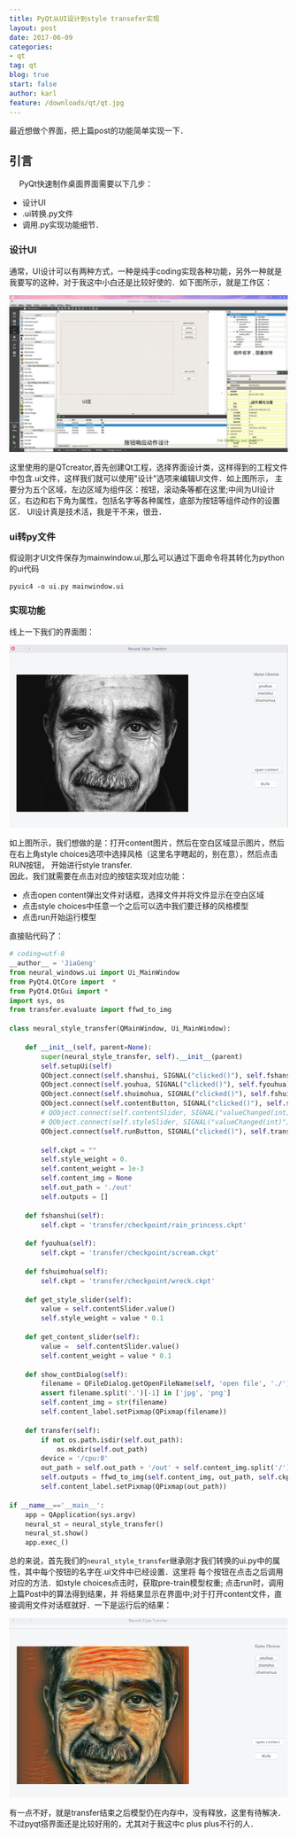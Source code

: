```yaml
---
title: PyQt从UI设计到style transefer实现
layout: post
date: 2017-06-09
categories: 
- qt
tag: qt
blog: true
start: false
author: karl
feature: /downloads/qt/qt.jpg
---
```


最近想做个界面，把上篇post的功能简单实现一下．　　

## 引言　　
　
PyQt快速制作桌面界面需要以下几步：　　

* 设计UI  
* .ui转换.py文件　　
* 调用.py实现功能细节．　　

### 设计UI  
通常，UI设计可以有两种方式，一种是纯手coding实现各种功能，另外一种就是我要写的这种，对于我这中小白还是比较好使的．如下图所示，就是工作区：　　

![ui](/downloads/qt/1.jpg)  

这里使用的是QTcreator,首先创建Qt工程，选择界面设计类，这样得到的工程文件中包含.ui文件，这样我们就可以使用"设计"选项来编辑UI文件．如上图所示，
主要分为五个区域，左边区域为组件区：按钮，滚动条等都在这里;中间为UI设计区，右边和右下角为属性，包括名字等各种属性，底部为按钮等组件动作的设置区．
UI设计真是技术活，我是干不来，很丑．　　

### ui转py文件　　

假设刚才UI文件保存为mainwindow.ui,那么可以通过下面命令将其转化为python的ui代码
```
pyuic4 -o ui.py mainwindow.ui
```

### 实现功能　　

线上一下我们的界面图：　　

![3](/downloads/qt/3.jpg)  

如上图所示，我们想做的是：打开content图片，然后在空白区域显示图片，然后在右上角style choices选项中选择风格（这里名字瞎起的，别在意），然后点击RUN按钮，
开始进行style transfer.  
因此，我们就需要在点击对应的按钮实现对应功能：　　

* 点击open content弹出文件对话框，选择文件并将文件显示在空白区域　　
* 点击style choices中任意一个之后可以选中我们要迁移的风格模型　　
* 点击run开始运行模型　　　　

直接贴代码了：　　
```python
# coding=utf-8
__author__ = 'JiaGeng'
from neural_windows.ui import Ui_MainWindow
from PyQt4.QtCore import  *
from PyQt4.QtGui import *
import sys, os
from transfer.evaluate import ffwd_to_img

class neural_style_transfer(QMainWindow, Ui_MainWindow):

    def __init__(self, parent=None):
        super(neural_style_transfer, self).__init__(parent)
        self.setupUi(self)
        QObject.connect(self.shanshui, SIGNAL("clicked()"), self.fshanshui)
        QObject.connect(self.youhua, SIGNAL("clicked()"), self.fyouhua)
        QObject.connect(self.shuimohua, SIGNAL("clicked()"), self.fshuimohua)
        QObject.connect(self.contentButton, SIGNAL("clicked()"), self.show_contDialog)
        # QObject.connect(self.contentSlider, SIGNAL("valueChanged(int)"), self.get_content_slider)
        # QObject.connect(self.styleSlider, SIGNAL("valueChanged(int)"), self.get_style_slider)
        QObject.connect(self.runButton, SIGNAL("clicked()"), self.transfer)

        self.ckpt = ""
        self.style_weight = 0.
        self.content_weight = 1e-3
        self.content_img = None
        self.out_path = './out'
        self.outputs = []

    def fshanshui(self):
        self.ckpt = 'transfer/checkpoint/rain_princess.ckpt'

    def fyouhua(self):
        self.ckpt = 'transfer/checkpoint/scream.ckpt'

    def fshuimohua(self):
        self.ckpt = 'transfer/checkpoint/wreck.ckpt'

    def get_style_slider(self):
        value = self.contentSlider.value()
        self.style_weight = value * 0.1

    def get_content_slider(self):
        value =  self.contentSlider.value()
        self.content_weight = value * 0.1

    def show_contDialog(self):
        filename = QFileDialog.getOpenFileName(self, 'open file', './')
        assert filename.split('.')[-1] in ['jpg', 'png']
        self.content_img = str(filename)
        self.content_label.setPixmap(QPixmap(filename))

    def transfer(self):
        if not os.path.isdir(self.out_path):
            os.mkdir(self.out_path)
        device = '/cpu:0'
        out_path = self.out_path + '/out' + self.content_img.split('/')[-1]
        self.outputs = ffwd_to_img(self.content_img, out_path, self.ckpt, device=device)
        self.content_label.setPixmap(QPixmap(out_path))

if __name__=='__main__':
    app = QApplication(sys.argv)
    neural_st = neural_style_transfer()
    neural_st.show()
    app.exec_()
```

总的来说，首先我们的`neural_style_transfer`继承刚才我们转换的ui.py中的属性，其中每个按钮的名字在.ui文件中已经设置．这里将
每个按钮在点击之后调用对应的方法．如style choices点击时，获取pre-train模型权重; 点击run时，调用上篇Post中的算法得到结果，并
将结果显示在界面中;对于打开content文件，直接调用文件对话框就好．一下是运行后的结果：　　

![4](/downloads/qt/4.jpg)  

有一点不好，就是transfer结束之后模型仍在内存中，没有释放，这里有待解决．不过pyqt搭界面还是比较好用的，尤其对于我这中c plus plus不行的人．




